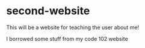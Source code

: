 # second-website

This will be a website for teaching the user about me!

I borrowed some stuff from my code 102 website